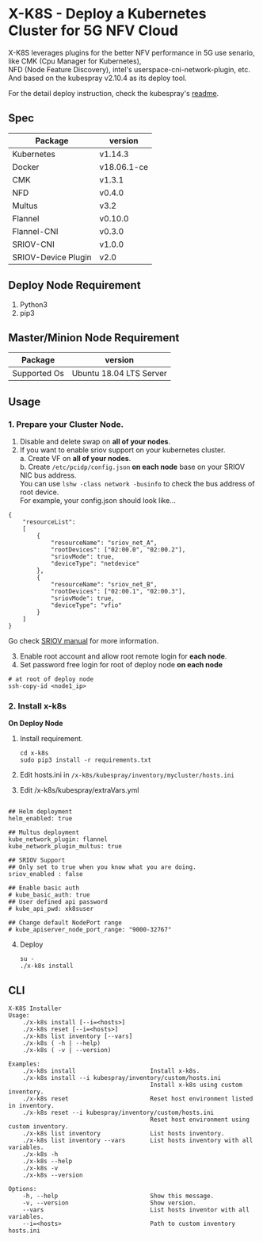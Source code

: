 # X-K8S - Deploy a Kubernetes Cluster for 5G NFV Cloud

X-K8S leverages plugins for the better NFV performance in 5G use senario, like CMK (Cpu Manager for Kubernetes),  
NFD (Node Feature Discovery), intel's userspace-cni-network-plugin, etc.  
And based on the kubespray v2.10.4 as its deploy tool.  

For the detail deploy instruction, check the kubespray's [readme](https://github.com/mJace/x-k8s/blob/develop/kubespray/README.md).  

## Spec

|    Package    |    version    |
|---------------|---------------|
|Kubernetes     |v1.14.3        |
|Docker         |v18.06.1-ce    |
|CMK            |v1.3.1         |
|NFD            |v0.4.0         |
|Multus         |v3.2           |
|Flannel        |v0.10.0        |
|Flannel-CNI    |v0.3.0         |
|SRIOV-CNI      |v1.0.0         |
|SRIOV-Device Plugin |v2.0      | 

## Deploy Node Requirement

1. Python3  
2. pip3  

## Master/Minion Node Requirement

|  Package   |    version          |
|------------|---------------------|
|  Supported Os | Ubuntu 18.04 LTS Server |


## Usage  

### 1. Prepare your Cluster Node.  
1. Disable and delete swap on **all of your nodes**.  
2. If you want to enable sriov support on your kubernetes cluster.  
    a. Create VF on **all of your nodes**.  
    b. Create `/etc/pcidp/config.json` **on each node** base on your SRIOV NIC bus address.  
    You can use `lshw -class network -businfo` to check the bus address of root device.  
    For example, your config.json should look like...    

```
{
    "resourceList":
    [
        {
            "resourceName": "sriov_net_A",
            "rootDevices": ["02:00.0", "02:00.2"],
            "sriovMode": true,
            "deviceType": "netdevice"
        },
        {
            "resourceName": "sriov_net_B",
            "rootDevices": ["02:00.1", "02:00.3"],
            "sriovMode": true,
            "deviceType": "vfio"
        }
    ]
}
```
Go check [SRIOV manual](https://github.com/mJace/x-k8s/blob/develop/docs/sriov.md) for more information.  
  
3. Enable root account and allow root remote login for **each node**.   
4. Set password free login for root of deploy node **on each node**    
```bash=
# at root of deploy node
ssh-copy-id <node1_ip>
```


### 2. Install x-k8s  
**On Deploy Node**  
1. Install requirement.  

    ```=bash
    cd x-k8s
    sudo pip3 install -r requirements.txt
    ```  

2. Edit hosts.ini in `/x-k8s/kubespray/inventory/mycluster/hosts.ini`  

3. Edit /x-k8s/kubespray/extraVars.yml  
```yaml=

## Helm deployment 
helm_enabled: true

## Multus deployment
kube_network_plugin: flannel
kube_network_plugin_multus: true

## SRIOV Support
## Only set to true when you know what you are doing.
sriov_enabled : false 

## Enable basic auth
# kube_basic_auth: true
## User defined api password
# kube_api_pwd: xk8suser

## Change default NodePort range 
# kube_apiserver_node_port_range: "9000-32767"
```

4. Deploy  

   ```=bash
   su -
   ./x-k8s install
   ```

## CLI  

```=python
X-K8S Installer
Usage:  
    ./x-k8s install [--i=<hosts>]
    ./x-k8s reset [--i=<hosts>]
    ./x-k8s list inventory [--vars]
    ./x-k8s ( -h | --help)
    ./x-k8s ( -v | --version)

Examples:
    ./x-k8s install                     Install x-k8s.
    ./x-k8s install --i kubespray/inventory/custom/hosts.ini
                                        Install x-k8s using custom inventory.
    ./x-k8s reset                       Reset host environment listed in inventory.
    ./x-k8s reset --i kubespray/inventory/custom/hosts.ini
                                        Reset host environment using custom inventory.
    ./x-k8s list inventory              List hosts inventory.
    ./x-k8s list inventory --vars       List hosts inventory with all variables.
    ./x-k8s -h  
    ./x-k8s --help
    ./x-k8s -v
    ./x-k8s --version

Options:
    -h, --help                          Show this message.
    -v, --version                       Show version.
    --vars                              List hosts inventor with all variables.
    --i=<hosts>                         Path to custom inventory hosts.ini
```
